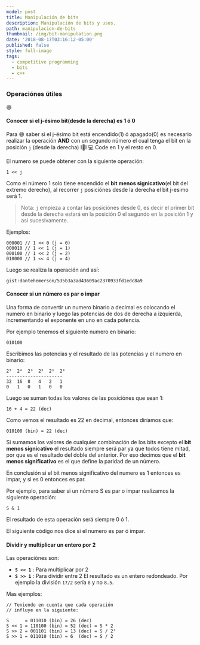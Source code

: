 ```yaml
---
model: post
title: Manipulación de bits
description: Manipulación de bits y usos.
path: manipulacion-de-bits
thumbnail: /img/bit-manipulation.png
date: '2018-08-17T03:16:12-05:00'
published: false
style: full-image
tags:
  - competitive programming
  - bits
  - c++
---
```

### Operaciónes útiles

:smile:
#### Conocer si el j-ésimo bit(desde la derecha) es 1 ó 0

Para :smile: saber si el j-ésimo bit está encendido(1) ó apagado(0) es  necesario realizar la operación **AND** con un segundo número el cual tenga el bit en la posición `j` (desde la derecha) I:arrow_down_small:I :computer: Code en 1 y el resto en 0.

El numero se puede obtener con la siguiente operación:
```
1 << j
```
Como el número 1 solo tiene encendido el **bit menos signicativo**(el bit del extremo derecho), al recorrer `j` posiciónes desde la derecha el bit j-esimo será 1.

> Nota: `j` empieza a contar las posiciónes desde 0, es decir el primer bit desde la derecha estará en la posición 0 el segundo en la posición 1 y asi sucesivamente.

Ejemplos:
```
000001 // 1 << 0 (j = 0)
000010 // 1 << 1 (j = 1)
000100 // 1 << 2 (j = 2)
010000 // 1 << 4 (j = 4) 
```

Luego se realiza la operación and así:

`gist:dantehemerson/535b3a3ad43609ac2370933fd1edc8a9`

#### Conocer si un número es par o impar

Una forma de convertir un numero binario a decimal es colocando el numero en binario y luego las potencias de dos de derecha a izquierda, incrementando el exponente en uno en cada potencia.

Por ejemplo tenemos el siguiente numero en binario:

```
010100
```
Escribimos las potencias y el resultado de las potencias y el numero en binario:

```
2⁵  2⁴  2³  2²  2¹  2⁰ 
---------------------
32  16  8   4   2   1  
0   1   0   1   0   0
```

Luego se suman todas los valores de las posiciónes que sean 1:

```
16 + 4 = 22 (dec)
```
Como vemos el resultado es 22 en decimal, entonces diríamos que:
```
010100 (bin) = 22 (dec)
```

Si sumamos los valores de cualquier combinación de los bits excepto el **bit menos signicativo** el resultado siempre será par ya que todos tiene mitad, por que es el resultado del doble del anterior. Por eso decimos que el **bit menos significativo** es el que define la paridad de un número.

En conclusión si el bit menos significativo del numero es 1 entonces es impar, y si es 0 entonces es par.

Por ejemplo, para saber si un número S es par o impar  realizamos la siguiente operación:
```
S & 1
```
El resultado de esta operación será siempre 0 ó 1. 

El siguiente código nos dice si el numero es par ó impar.

#### Dividir y multiplicar un entero por 2
Las operaciónes son:
* **`S << 1`** : Para multiplicar por 2
* **`S >> 1`** : Para dividir entre 2
El resultado es un entero redondeado. Por ejemplo la división `17/2` sería `8` y no `8.5`. 

Mas ejemplos:

```
// Teniendo en cuenta que cada operación
// influye en la siguiente: 

S      = 011010 (bin) = 26 (dec) 
S << 1 = 110100 (bin) = 52 (dec) = S * 2
S >> 2 = 001101 (bin) = 13 (dec) = S / 2²
S >> 1 = 011010 (bin) = 6  (dec) = S / 2
```



